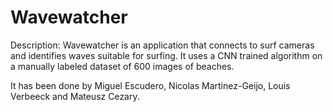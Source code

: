 # Wavewatcher
Description: Wavewatcher is an application that connects to surf cameras and identifies waves suitable for surfing. It uses a CNN trained algorithm on a manually labeled dataset of 600 images of beaches.


It has been done by Miguel Escudero, Nicolas Martinez-Geijo, Louis Verbeeck and Mateusz Cezary.

